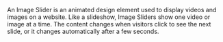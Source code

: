 An Image Slider is an animated design element used to display videos and images on a website. Like a slideshow, Image Sliders show one video or image at a time. The content changes when visitors click to see the next slide, or it changes automatically after a few seconds.
